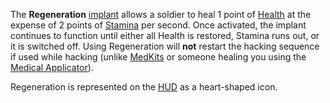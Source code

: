 The **Regeneration** [implant](Implants.md) allows a soldier to heal 1 point of
[Health](../terminology/Health.md) at the expense of 2 points of
[Stamina](../terminology/Stamina.md) per second. Once activated, the implant
continues to function until either all Health is restored, Stamina runs out, or
it is switched off. Using Regeneration will **not** restart the hacking sequence
if used while hacking (unlike [MedKits](../items/MedKit.md) or someone healing
you using the [Medical Applicator](../weapons/Medical_Applicator.md)).

Regeneration is represented on the [HUD](../etc/Heads-up_Display.md) as a
heart-shaped icon.


